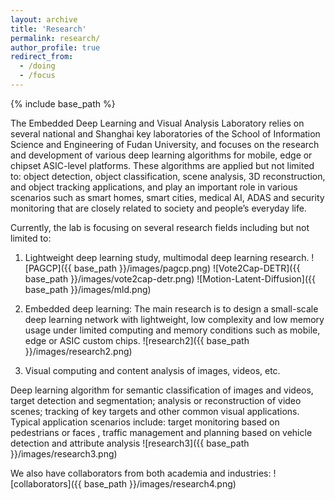 ```yaml
---
layout: archive
title: 'Research'
permalink: research/
author_profile: true
redirect_from:
  - /doing
  - /focus
---
```


{% include base_path %}

The Embedded Deep Learning and Visual Analysis Laboratory relies on several national and Shanghai key laboratories of the School of Information Science and Engineering of Fudan University, and focuses on the research and development of various deep learning algorithms for mobile, edge or chipset ASIC-level platforms. These algorithms are applied but not limited to: object detection, object classification, scene analysis, 3D reconstruction, and object tracking applications, and play an important role in various scenarios such as smart homes, smart cities, medical AI, ADAS and security monitoring that are closely related to society and people’s everyday life.

Currently, the lab is focusing on several research fields including but not limited to:

1. Lightweight deep learning study, multimodal deep learning research.
   ![PAGCP]({{ base_path }}/images/pagcp.png)
   ![Vote2Cap-DETR]({{ base_path }}/images/vote2cap-detr.png)
   ![Motion-Latent-Diffusion]({{ base_path }}/images/mld.png)

2. Embedded deep learning: The main research is to design a small-scale deep learning network with lightweight, low complexity and low memory usage under limited computing and memory conditions such as mobile, edge or ASIC custom chips.
   ![research2]({{ base_path }}/images/research2.png)

3. Visual computing and content analysis of images, videos, etc.

Deep learning algorithm for semantic classification of images and videos, target detection and segmentation; analysis or reconstruction of video scenes; tracking of key targets and other common visual applications. Typical application scenarios include: target monitoring based on pedestrians or faces , traffic management and planning based on vehicle detection and attribute analysis
![research3]({{ base_path }}/images/research3.png)

We also have collaborators from both academia and industries:
![collaborators]({{ base_path }}/images/research4.png)
